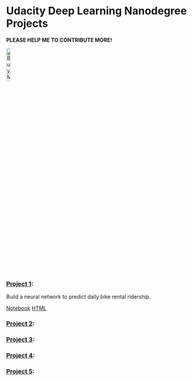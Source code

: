 

# Udacity Deep Learning Nanodegree Projects

<b>PLEASE HELP ME TO CONTRIBUTE MORE!</b>

<a href="https://www.buymeacoffee.com/rizvanhawaldar" target="_blank"><img src="https://cdn.buymeacoffee.com/buttons/default-black.png" alt="Buy Me A Coffee" width=15% height=15%></a>
<br/><br/>


### [Project 1](neural-network):
Build a neural network to predict daily bike rental ridership.
 
[Notebook](neural-network/dlnd-your-first-neural-network.ipynb)
[HTML](neural-network/dlnd-your-first-neural-network.html)


### [Project 2](image-classification):

### [Project 3](tv_script_generation):

### [Project 4](language-translation):

### [Project 5](generate_faces):
